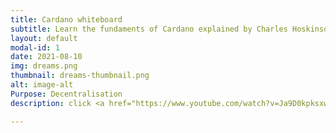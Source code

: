 ```yaml
---
title: Cardano whiteboard
subtitle: Learn the fundaments of Cardano explained by Charles Hoskinson himself.
layout: default
modal-id: 1
date: 2021-08-10
img: dreams.png
thumbnail: dreams-thumbnail.png
alt: image-alt
Purpose: Decentralisation
description: click <a href="https://www.youtube.com/watch?v=Ja9D0kpksxw">here</a>

---
```

